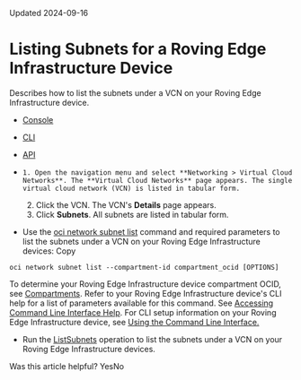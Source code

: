 Updated 2024-09-16
# Listing Subnets for a Roving Edge Infrastructure Device
Describes how to list the subnets under a VCN on your Roving Edge Infrastructure device.
  * [Console](https://docs.oracle.com/en-us/iaas/Content/Rover/Network/Subnet/list_subnet.htm)
  * [CLI](https://docs.oracle.com/en-us/iaas/Content/Rover/Network/Subnet/list_subnet.htm)
  * [API](https://docs.oracle.com/en-us/iaas/Content/Rover/Network/Subnet/list_subnet.htm)


  *     1. Open the navigation menu and select **Networking > Virtual Cloud Networks**. The **Virtual Cloud Networks** page appears. The single virtual cloud network (VCN) is listed in tabular form.
    2. Click the VCN. The VCN's **Details** page appears. 
    3. Click **Subnets**. All subnets are listed in tabular form.
  * Use the [oci network subnet list](https://docs.oracle.com/iaas/tools/oci-cli/latest/oci_cli_docs/cmdref/network/subnet/list.html) command and required parameters to list the subnets under a VCN on your Roving Edge Infrastructure devices:
Copy
```
oci network subnet list --compartment-id compartment_ocid [OPTIONS]
```

To determine your Roving Edge Infrastructure device compartment OCID, see [Compartments](https://docs.oracle.com/en-us/iaas/Content/Rover/compartments.htm#comparments "Describes how the Roving Edge Infrastructure device uses its compartment, and how to gain information on it.").
Refer to your Roving Edge Infrastructure device's CLI help for a list of parameters available for this command. See [Accessing Command Line Interface Help](https://docs.oracle.com/en-us/iaas/Content/Rover/Access/cli_install.htm#CLIAccessHelp).
For CLI setup information on your Roving Edge Infrastructure device, see [Using the Command Line Interface.](https://docs.oracle.com/en-us/iaas/Content/Rover/Access/cli_install.htm#CLI "Describes how to use the Command Line Interface to access a a Roving Edge Infrastructure device.")
  * Run the [ListSubnets](https://docs.oracle.com/iaas/api/#/en/iaas/latest/Subnet/ListSubnets) operation to list the subnets under a VCN on your Roving Edge Infrastructure devices.


Was this article helpful?
YesNo

